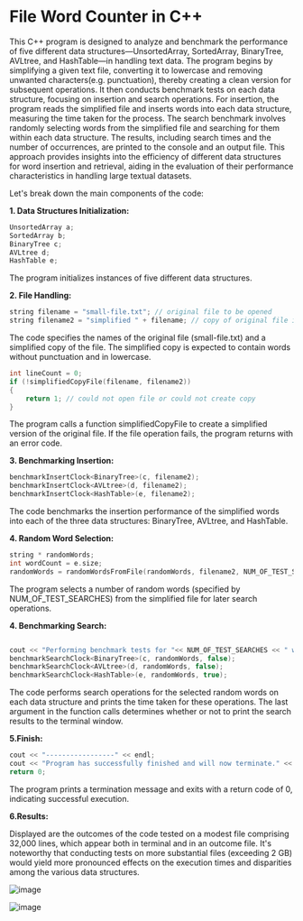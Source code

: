 # File Word Counter in C++
This C++ program is designed to analyze and benchmark the performance of five different data structures—UnsortedArray, SortedArray, BinaryTree, AVLtree, and HashTable—in handling text data. The program begins by simplifying a given text file, converting it to lowercase and removing unwanted characters(e.g. punctuation), thereby creating a clean version for subsequent operations. It then conducts benchmark tests on each data structure, focusing on insertion and search operations. For insertion, the program reads the simplified file and inserts words into each data structure, measuring the time taken for the process. The search benchmark involves randomly selecting words from the simplified file and searching for them within each data structure. The results, including search times and the number of occurrences, are printed to the console and an output file. This approach provides insights into the efficiency of different data structures for word insertion and retrieval, aiding in the evaluation of their performance characteristics in handling large textual datasets.

Let's break down the main components of the code:

**1. Data Structures Initialization:**

```c
UnsortedArray a;
SortedArray b;
BinaryTree c;
AVLtree d;
HashTable e;
```

The program initializes instances of five different data structures.

**2. File Handling:**

```c
string filename = "small-file.txt"; // original file to be opened
string filename2 = "simplified " + filename; // copy of original file in which the simplified words (neither punctuation nor uppercase) will be saved
```

The code specifies the names of the original file (small-file.txt) and a simplified copy of the file. The simplified copy is expected to contain words without punctuation and in lowercase.


```c
int lineCount = 0;
if (!simplifiedCopyFile(filename, filename2))
{
    return 1; // could not open file or could not create copy
}
```

The program calls a function simplifiedCopyFile to create a simplified version of the original file. If the file operation fails, the program returns with an error code.

**3. Benchmarking Insertion:**

```c
benchmarkInsertClock<BinaryTree>(c, filename2);
benchmarkInsertClock<AVLtree>(d, filename2);
benchmarkInsertClock<HashTable>(e, filename2);
```

The code benchmarks the insertion performance of the simplified words into each of the three data structures: BinaryTree, AVLtree, and HashTable.

**4. Random Word Selection:**


```c
string * randomWords;
int wordCount = e.size;
randomWords = randomWordsFromFile(randomWords, filename2, NUM_OF_TEST_SEARCHES, wordCount);
```
The program selects a number of random words (specified by NUM_OF_TEST_SEARCHES) from the simplified file for later search operations.

**4. Benchmarking Search:**

```c

cout << "Performing benchmark tests for "<< NUM_OF_TEST_SEARCHES << " words." << endl;
benchmarkSearchClock<BinaryTree>(c, randomWords, false);
benchmarkSearchClock<AVLtree>(d, randomWords, false);
benchmarkSearchClock<HashTable>(e, randomWords, true);
```
The code performs search operations for the selected random words on each data structure and prints the time taken for these operations. The last argument in the function calls determines whether or not to print the search results to the terminal window.

**5.Finish:**

```c
cout << "-----------------" << endl;
cout << "Program has successfully finished and will now terminate." << endl;
return 0;
```
The program prints a termination message and exits with a return code of 0, indicating successful execution.

**6.Results:**

Displayed are the outcomes of the code tested on a modest file comprising 32,000 lines, which appear both in terminal and in an outcome file. It's noteworthy that conducting tests on more substantial files (exceeding 2 GB) would yield more pronounced effects on the execution times and disparities among the various data structures.

![image](https://github.com/raccoote/Data-Structures/assets/74006924/5267962c-3cec-4c1d-877d-1455228b8cf5)

![image](https://github.com/raccoote/Data-Structures/assets/74006924/2efce202-b1a3-4b38-a759-547b5ee8748b)


